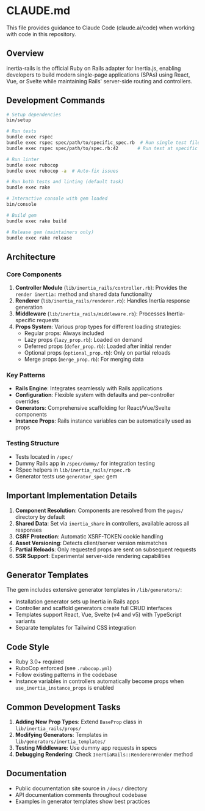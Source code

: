 # CLAUDE.md

This file provides guidance to Claude Code (claude.ai/code) when working with code in this repository.

## Overview

inertia-rails is the official Ruby on Rails adapter for Inertia.js, enabling developers to build modern single-page applications (SPAs) using React, Vue, or Svelte while maintaining Rails' server-side routing and controllers.

## Development Commands

```bash
# Setup dependencies
bin/setup

# Run tests
bundle exec rspec
bundle exec rspec spec/path/to/specific_spec.rb  # Run single test file
bundle exec rspec spec/path/to/spec.rb:42       # Run test at specific line

# Run linter
bundle exec rubocop
bundle exec rubocop -a  # Auto-fix issues

# Run both tests and linting (default task)
bundle exec rake

# Interactive console with gem loaded
bin/console

# Build gem
bundle exec rake build

# Release gem (maintainers only)
bundle exec rake release
```

## Architecture

### Core Components

1. **Controller Module** (`lib/inertia_rails/controller.rb`): Provides the `render inertia:` method and shared data functionality
2. **Renderer** (`lib/inertia_rails/renderer.rb`): Handles Inertia response generation
3. **Middleware** (`lib/inertia_rails/middleware.rb`): Processes Inertia-specific requests
4. **Props System**: Various prop types for different loading strategies:
   - Regular props: Always included
   - Lazy props (`lazy_prop.rb`): Loaded on demand
   - Deferred props (`defer_prop.rb`): Loaded after initial render
   - Optional props (`optional_prop.rb`): Only on partial reloads
   - Merge props (`merge_prop.rb`): For merging data

### Key Patterns

- **Rails Engine**: Integrates seamlessly with Rails applications
- **Configuration**: Flexible system with defaults and per-controller overrides
- **Generators**: Comprehensive scaffolding for React/Vue/Svelte components
- **Instance Props**: Rails instance variables can be automatically used as props

### Testing Structure

- Tests located in `/spec/`
- Dummy Rails app in `/spec/dummy/` for integration testing
- RSpec helpers in `lib/inertia_rails/rspec.rb`
- Generator tests use `generator_spec` gem

## Important Implementation Details

1. **Component Resolution**: Components are resolved from the `pages/` directory by default
2. **Shared Data**: Set via `inertia_share` in controllers, available across all responses
3. **CSRF Protection**: Automatic XSRF-TOKEN cookie handling
4. **Asset Versioning**: Detects client/server version mismatches
5. **Partial Reloads**: Only requested props are sent on subsequent requests
6. **SSR Support**: Experimental server-side rendering capabilities

## Generator Templates

The gem includes extensive generator templates in `/lib/generators/`:
- Installation generator sets up Inertia in Rails apps
- Controller and scaffold generators create full CRUD interfaces
- Templates support React, Vue, Svelte (v4 and v5) with TypeScript variants
- Separate templates for Tailwind CSS integration

## Code Style

- Ruby 3.0+ required
- RuboCop enforced (see `.rubocop.yml`)
- Follow existing patterns in the codebase
- Instance variables in controllers automatically become props when `use_inertia_instance_props` is enabled

## Common Development Tasks

1. **Adding New Prop Types**: Extend `BaseProp` class in `lib/inertia_rails/props/`
2. **Modifying Generators**: Templates in `lib/generators/inertia_templates/`
3. **Testing Middleware**: Use dummy app requests in specs
4. **Debugging Rendering**: Check `InertiaRails::Renderer#render` method

## Documentation

- Public documentation site source in `/docs/` directory
- API documentation comments throughout codebase
- Examples in generator templates show best practices